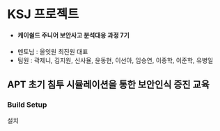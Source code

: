# KSJ 프로젝트
*  #### 케이쉴드 주니어 보안사고 분석대응 과정 7기
*  멘토님 : 올잇원 최진원 대표
*  팀원 : 곽제니, 김지원, 신사율, 윤동현, 이선아, 임승연, 이종학, 이준학, 유병일
## APT 초기 침투 시뮬레이션을 통한 보안인식 증진 교육


### Build Setup
설치
